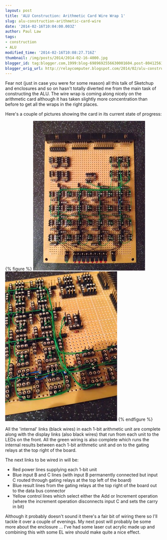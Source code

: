 ```yaml
---
layout: post
title: 'ALU Construction: Arithmetic Card Wire Wrap 1'
slug: alu-construction-arithmetic-card-wire
date: '2014-02-16T10:04:00.003Z'
author: Paul Law
tags:
- construction
- ALU
modified_time: '2014-02-16T10:08:27.716Z'
thumbnail: /img/posts/2014/2014-02-16-4000.jpg
blogger_id: tag:blogger.com,1999:blog-6989692556630001604.post-8041256146663749705
blogger_orig_url: http://relaycomputer.blogspot.com/2014/02/alu-construction-arithmetic-card-wire.html
---
```


Fear not (just in case you were for some reason) all this talk of Sketchup and 
enclosures and so on hasn't totally diverted me from the main task of 
constructing the ALU. The wire wrap is coming along nicely on the arithmetic 
card although it has taken slightly more concentration than before to get all 
the wraps in the right places.

Here's a couple of pictures showing 
the card in its current state of progress:

{% figure %}
![ALU Arithmetic Card](/img/posts/2014/2014-02-16-0000.jpg)
![ALU Arithmetic Card (close up)](/img/posts/2014/2014-02-16-0001.jpg)
{% endfigure %}

All the 
'internal' links (black wires) in each 1-bit arithmetic unit are complete 
along with the display links (also black wires) that run from each unit to the 
LEDs on the front. All the green wiring is also complete which runs the 
internal results between each 1-bit arithmetic unit and on to the gating 
relays at the top right of the board.

The next links to be wired in 
will be:

* Red power lines supplying each 1-bit unit
* Blue input B and C lines (with input B permanently connected but input C routed through gating relays at the top left of the board)
* Blue result lines from the gating relays at the top right of the board out to the data bus connector
* Yellow control lines which select either the Add or Increment operation (where the increment operation disconnects input C and sets the carry in bit)

Although it 
probably doesn't sound it there's a fair bit of wiring there so I'll tackle it 
over a couple of evenings. My next post will probably be some more about the 
enclosure ... I've had some laser cut acrylic made up and combining this with 
some EL wire should make quite a nice effect.

 
